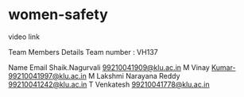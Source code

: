 # women-safety
video link

Team Members Details
Team number : VH137

Name	Email
Shaik.Nagurvali 99210041909@klu.ac.in
M Vinay Kumar-99210041997@klu.ac.in
M Lakshmi Narayana Reddy 99210041242@klu.ac.in
T Venkatesh 99210041778@klu.ac.in

